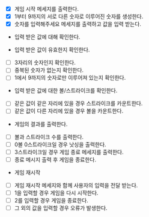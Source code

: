 - [x] 게임 시작 메세지를 출력한다.
- [x] 1부터 9까지의 서로 다른 숫자로 이루어진 숫자를 생성한다.
- [x] 숫자를 입력해주세요 메세지를 출력하고 값을 입력 받는다.

- 입력 받은 값에 대해 확인한다.

- 입력 받은 값이 유효한지 확인한다.
- [ ] 3자리의 숫자인지 확인한다.
- [ ] 중복된 숫자가 없는지 확인한다.
- [ ] 1에서 9까지의 숫자로만 이루어져 있는지 확인한다.

- 입력 받은 값에 대한 볼/스트라이크를 확인한다.
- [ ] 같은 값이 같은 자리에 있을 경우 스트라이크를 카운트한다.
- [ ] 같은 값이 다른 자리에 있을 경우 볼을 카운트한다.

- 게임의 결과를 출력한다.
- [ ] 볼과 스트라이크 수를 출력한다.
- [ ] 0볼 0스트라이크일 경우 낫싱을 출력한다.
- [ ] 3스트라이크일 경우 게임 종료 메세지를 출력한다.
- [ ] 종료 메시지 출력 후 게임을 종료한다.

- 게임 재시작
- [ ] 게임 재시작 메세지와 함께 사용자의 입력을 전달 받는다.
- [ ] 1을 입력할 경우 게임을 다시 시작한다.
- [ ] 2를 입력할 경우 게임을 종료한다.
- [ ] 그 외의 값을 입력할 경우 오류가 발생한다.
